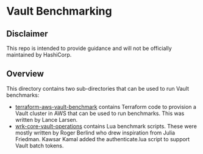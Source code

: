 # Vault Benchmarking

## Disclaimer
This repo is intended to provide guidance and will not be officially maintained by HashiCorp.

## Overview
This directory contains two sub-directories that can be used to run Vault benchmarks:
* [terraform-aws-vault-benchmark](./terraform-aws-vault-benchmark) contains Terraform code to provision a Vault cluster in AWS that can be used to run benchmarks. This was written by Lance Larsen.
* [wrk-core-vault-operations](./wrk-core-vault-operations) contains Lua benchmark scripts. These were mostly written by Roger Berlind who drew inspiration from Julia Friedman. Kawsar Kamal added the authenticate.lua script to support Vault batch tokens.
